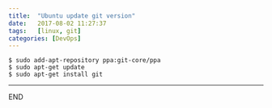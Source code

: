 ```yaml
---
title:  "Ubuntu update git version"
date:   2017-08-02 11:27:37
tags:   [linux, git]
categories: [DevOps]
---
```

```shell
$ sudo add-apt-repository ppa:git-core/ppa
$ sudo apt-get update
$ sudo apt-get install git
```
---
END

